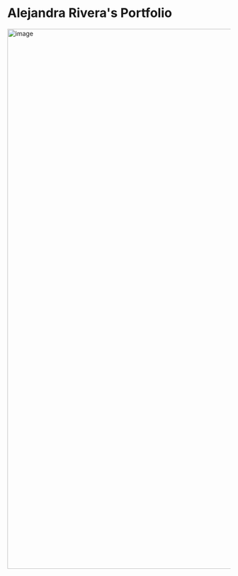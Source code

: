 # Alejandra Rivera's Portfolio
<img width="1221" alt="image" src="https://github.com/Ale771992/portfolio.AleRivera/assets/121526840/d47fe417-b8d0-4187-93ac-f2fb4af9d833">
